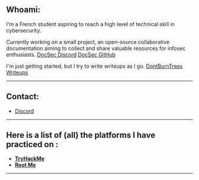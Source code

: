 ## Whoami:

I'm a French student aspiring to reach a high level of technical skill in cybersecurity.

Currently working on a small project, an open-source collaborative documentation aiming to collect and share valuable resources for infosec enthusiasts.
[DocSec Discord](https://discord.gg/KrPCJV2Nc3) [DocSec GitHub](https://github.com/DontBurnTrees/DocSec)

I'm just getting started, but I try to write writeups as I go.
[DontBurnTrees Writeups](https://dontburntrees.gitbook.io/dontburntrees)

---

## Contact:


-  [Discord](https://discordapp.com/users/dontburntrees)  

---

## Here is a list of (all) the platforms I have practiced on :

- [**TryHackMe**](https://tryhackme.com/p/DontBurnTrees) 
- [**Root Me**](https://www.root-me.org/DontBurnTrees)

--- 
